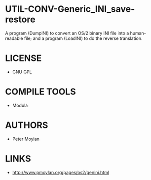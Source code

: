 UTIL-CONV-Generic_INI_save-restore
==================================

A program (DumpINI) to convert an OS/2 binary INI file into a human-readable file; and a program (LoadINI) to do the reverse translation.

LICENSE
===============
* GNU GPL

COMPILE TOOLS
===============
* Modula
 
AUTHORS
===============
* Peter Moylan

LINKS
===============
* http://www.pmoylan.org/pages/os2/genini.html
